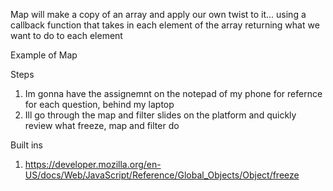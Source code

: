 Map will make a copy of an array and apply our own twist to it... using a callback function that takes in each element of the array returning what we want to do to each element

Example of Map


Steps
1. Im gonna have the assignemnt on the notepad of my phone for refernce for each question, behind my laptop
2. Ill go through the map and filter slides on the platform and quickly review what freeze, map and filter do

Built ins
1. https://developer.mozilla.org/en-US/docs/Web/JavaScript/Reference/Global_Objects/Object/freeze